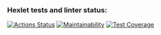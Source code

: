 ### Hexlet tests and linter status:
[![Actions Status](https://github.com/ungrome/java-project-78/actions/workflows/hexlet-check.yml/badge.svg)](https://github.com/ungrome/java-project-78/actions) [![Maintainability](https://api.codeclimate.com/v1/badges/ac6e88629e7d69a9f072/maintainability)](https://codeclimate.com/github/ungrome/java-project-78/maintainability) [![Test Coverage](https://api.codeclimate.com/v1/badges/ac6e88629e7d69a9f072/test_coverage)](https://codeclimate.com/github/ungrome/java-project-78/test_coverage)

